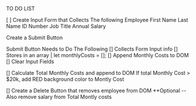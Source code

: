 TO DO LIST

[ ] Create Input Form that Collects The following
    Employee First Name
    Last Name
    ID Number
    Job Title
    Annual Salary

Create a Submit Button

Submit Button Needs to Do The Following
    [] Collects Form Input info
    [] Stores in an array | let monthlyCosts = [];
    [] Append Monthly Costs to DOM
    [] Clear Input Fields


[] Calculate Total Monthly Costs and append to DOM
    If total Monthly Cost > $20k, add RED background color to Montly Cost

[] Create a Delete Button that removes employee from DOM
    **Optional -- Also remove salary from Total Montly costs



